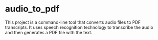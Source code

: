 # audio_to_pdf
This project is a command-line tool that converts audio files to PDF transcripts. It uses speech recognition technology to transcribe the audio and then generates a PDF file with the text.
